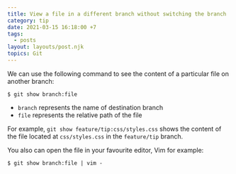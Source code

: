 ```yaml
---
title: View a file in a different branch without switching the branch
category: tip
date: 2021-03-15 16:18:00 +7
tags:
  - posts
layout: layouts/post.njk
topics: Git
---
```


We can use the following command to see the content of a particular file on another branch:

```shell
$ git show branch:file
```

* `branch` represents the name of destination branch
* `file` represents the relative path of the file

For example, `git show feature/tip:css/styles.css` shows the content of the file located at `css/styles.css` in the `feature/tip` branch.

You also can open the file in your favourite editor, Vim for example:

```shell
$ git show branch:file | vim -
```
